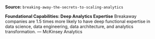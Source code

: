 **Source:** `breaking-away-the-secrets-to-scaling-analytics`

**Foundational Capabilities: Deep Analytics Expertise**
Breakaway companies are 1.5 times more likely to have deep functional expertise in data science, data engineering, data architecture, and analytics transformation. — McKinsey Analytics
